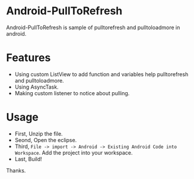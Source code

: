 Android-PullToRefresh
===========

Android-PullToRefresh is sample of pulltorefresh and pulltoloadmore in android.

Features
========

* Using custom ListView to add function and variables help pulltorefresh and pulltoloadmore.
* Using AsyncTask.
* Making custom listener to notice about pulling.

Usage
=========
* First, Unzip the file.
* Seond, Open the eclipse.
* Third, ```File -> import -> Android -> Existing Android Code into Workspace```. Add the project into your workspace.
* Last, Build! 

Thanks.
